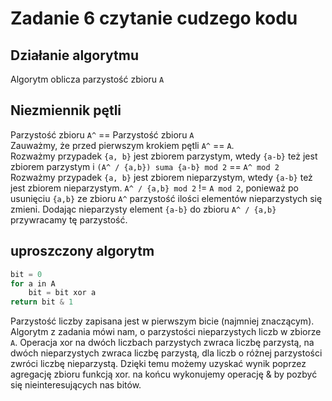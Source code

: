 # Zadanie 6 czytanie cudzego kodu
## Działanie algorytmu
Algorytm oblicza parzystość zbioru `A`
## Niezmiennik pętli
Parzystość zbioru `A^` == Parzystość zbioru `A`  
Zauważmy, że przed pierwszym krokiem pętli `A^` == `A`.    
Rozważmy przypadek `{a, b}` jest zbiorem parzystym, wtedy `{a-b}` też jest zbiorem parzystym i `(A^ / {a,b}) suma {a-b} mod 2` == `A^ mod 2`  
Rozważmy przypadek `{a, b}` jest zbiorem nieparzystym, wtedy `{a-b}` też jest zbiorem nieparzystym. `A^ / {a,b} mod 2` != `A mod 2`, ponieważ po usunięciu `{a,b}` ze zbioru `A^` parzystość ilości elementów nieparzystych się zmieni. Dodając nieparzysty element `{a-b}` do zbioru `A^ / {a,b}` przywracamy tę parzystość.
## uproszczony algorytm
```c
bit = 0
for a in A
    bit = bit xor a
return bit & 1
```
Parzystość liczby zapisana jest w pierwszym bicie (najmniej znaczącym).
Algorytm z zadania mówi nam, o parzystości nieparzystych liczb w zbiorze `A`. Operacja xor na dwóch liczbach parzystych zwraca liczbę parzystą, na dwóch nieparzystych zwraca liczbę parzystą, dla liczb o różnej parzystości zwróci liczbę nieparzystą. Dzięki temu możemy uzyskać wynik poprzez agregację zbioru funkcją xor. na końcu wykonujemy operację & by pozbyć się nieinteresujących nas bitów.